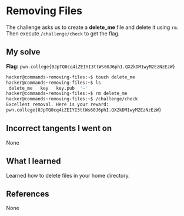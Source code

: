 # Removing Files
The challenge asks us to create a **delete_me** file and delete it using `rm`. Then execute `/challenge/check` to get the flag.

## My solve
**Flag:** `pwn.college{0JpTQ0cq4iZEIYI3ttWs60J6phI.QX2kDM1wyM2EzNzEzW}`

```bash
hacker@commands~removing-files:~$ touch delete_me
hacker@commands~removing-files:~$ ls
 delete_me   key   key.pub  '~'
hacker@commands~removing-files:~$ rm delete_me
hacker@commands~removing-files:~$ /challenge/check
Excellent removal. Here is your reward:
pwn.college{0JpTQ0cq4iZEIYI3ttWs60J6phI.QX2kDM1wyM2EzNzEzW}
```
## Incorrect tangents I went on
None
## What I learned
Learned how to delete files in your home directory.
## References 
None
